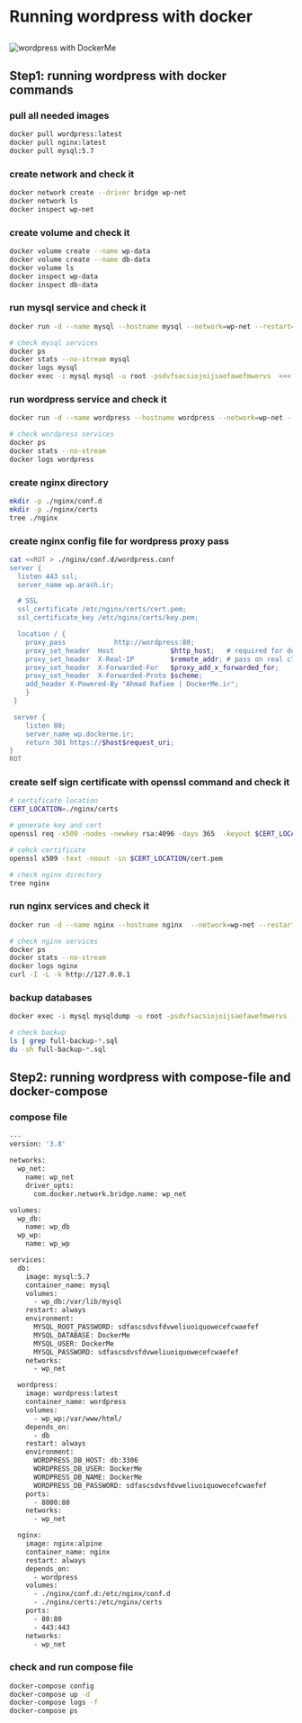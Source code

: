 # Running wordpress with docker
##
![wordpress with DockerMe](../images/wordpress.png)

## Step1: running wordpress with docker commands
### pull all needed images
```bash
docker pull wordpress:latest
docker pull nginx:latest
docker pull mysql:5.7
```

### create network and check it
```bash
docker network create --driver bridge wp-net
docker network ls
docker inspect wp-net
```

### create volume and check it
```bash
docker volume create --name wp-data
docker volume create --name db-data
docker volume ls
docker inspect wp-data
docker inspect db-data
```

### run mysql service and check it
```bash
docker run -d --name mysql --hostname mysql --network=wp-net --restart=always --mount=source=db-data,target=/var/lib/mysql -e MYSQL_ROOT_PASSWORD=sdvfsacsiojoijsaefawefmwervs -e MYSQL_DATABASE=DockerMe -e MYSQL_USER=DockerMe -e MYSQL_PASSWORD=sdvfsacsiojoijsaefawefmwervs mysql:5.7

# check mysql services
docker ps
docker stats --no-stream mysql
docker logs mysql
docker exec -i mysql mysql -u root -psdvfsacsiojoijsaefawefmwervs  <<< "show databases"
```

### run wordpress service and check it
```bash
docker run -d --name wordpress --hostname wordpress --network=wp-net --restart=always  --mount=source=wp-data,target=/var/www/html/  -e WORDPRESS_DB_PASSWORD=sdvfsacsiojoijsaefawefmwervs  -e WORDPRESS_DB_HOST=mysql:3306  -e WORDPRESS_DB_USER=DockerMe  -e WORDPRESS_DB_NAME=DockerMe  wordpress:latest

# check wordpress services
docker ps
docker stats --no-stream
docker logs wordpress
```

### create nginx directory
```bash
mkdir -p ./nginx/conf.d
mkdir -p ./nginx/certs
tree ./nginx
```

### create nginx config file for wordpress proxy pass
```bash
cat <<ROT > ./nginx/conf.d/wordpress.conf
server {
  listen 443 ssl;
  server_name wp.arash.ir;

  # SSL
  ssl_certificate /etc/nginx/certs/cert.pem;
  ssl_certificate_key /etc/nginx/certs/key.pem;

  location / {
    proxy_pass            http://wordpress:80;
    proxy_set_header  Host              $http_host;   # required for docker client's sake
    proxy_set_header  X-Real-IP         $remote_addr; # pass on real client's IP
    proxy_set_header  X-Forwarded-For   $proxy_add_x_forwarded_for;
    proxy_set_header  X-Forwarded-Proto $scheme;
    add_header X-Powered-By "Ahmad Rafiee | DockerMe.ir";
    }
 }

 server {
    listen 80;
    server_name wp.dockerme.ir;
    return 301 https://$host$request_uri;
}
ROT
```

### create self sign certificate with openssl command and check it
```bash
# certificate location
CERT_LOCATION=./nginx/certs

# generate key and cert
openssl req -x509 -nodes -newkey rsa:4096 -days 365  -keyout $CERT_LOCATION/key.pem  -subj "/C=IR/ST=Ira L=Tehran/O=DockerMe/OU=IT/CN=DockerMe.i emailAddress=rafiee1001@gmail.com"  -out $CERT_LOCATION/cert.pem

# cehck certificate
openssl x509 -text -noout -in $CERT_LOCATION/cert.pem

# check nginx directory
tree nginx
```

### run nginx services and check it
```bash
docker run -d --name nginx --hostname nginx  --network=wp-net --restart=always  -v ${PWD}/nginx/conf.d:/etc/nginx/conf.d  -v ${PWD}/nginx/certs:/etc/nginx/certs  -p 80:80 -p 443:443  nginx:latest

# check nginx services
docker ps
docker stats --no-stream
docker logs nginx
curl -I -L -k http://127.0.0.1
```

### backup databases
```bash
docker exec -i mysql mysqldump -u root -psdvfsacsiojoijsaefawefmwervs --all-databases --single-transaction --quick  > full-backup-$(date +%F).sql

# check backup
ls | grep full-backup-*.sql
du -sh full-backup-*.sql
```

## Step2: running wordpress with compose-file and docker-compose

### compose file
```bash
---
version: '3.8'

networks:
  wp_net:
    name: wp_net
    driver_opts:
      com.docker.network.bridge.name: wp_net

volumes:
  wp_db:
    name: wp_db
  wp_wp:
    name: wp_wp

services:
  db:
    image: mysql:5.7
    container_name: mysql
    volumes:
      - wp_db:/var/lib/mysql
    restart: always
    environment:
      MYSQL_ROOT_PASSWORD: sdfascsdvsfdvweliuoiquowecefcwaefef
      MYSQL_DATABASE: DockerMe
      MYSQL_USER: DockerMe
      MYSQL_PASSWORD: sdfascsdvsfdvweliuoiquowecefcwaefef
    networks:
      - wp_net

  wordpress:
    image: wordpress:latest
    container_name: wordpress
    volumes:
      - wp_wp:/var/www/html/
    depends_on:
      - db
    restart: always
    environment:
      WORDPRESS_DB_HOST: db:3306
      WORDPRESS_DB_USER: DockerMe
      WORDPRESS_DB_NAME: DockerMe
      WORDPRESS_DB_PASSWORD: sdfascsdvsfdvweliuoiquowecefcwaefef
    ports:
      - 8000:80
    networks:
      - wp_net

  nginx:
    image: nginx:alpine
    container_name: nginx
    restart: always
    depends_on:
      - wordpress
    volumes:
      - ./nginx/conf.d:/etc/nginx/conf.d
      - ./nginx/certs:/etc/nginx/certs
    ports:
      - 80:80
      - 443:443
    networks:
      - wp_net
```
### check and run compose file
```bash
docker-compose config
docker-compose up -d
docker-compose logs -f
docker-compose ps
```
